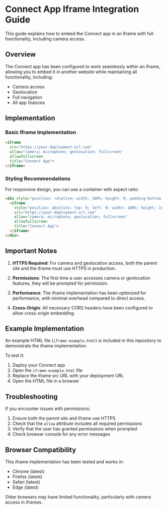 # Connect App Iframe Integration Guide

This guide explains how to embed the Connect app in an iframe with full functionality, including camera access.

## Overview

The Connect app has been configured to work seamlessly within an iframe, allowing you to embed it in another website while maintaining all functionality, including:

- Camera access
- Geolocation
- Full navigation
- All app features

## Implementation

### Basic Iframe Implementation

```html
<iframe 
  src="https://your-deployment-url.com" 
  allow="camera; microphone; geolocation; fullscreen"
  allowfullscreen
  title="Connect App">
</iframe>
```

### Styling Recommendations

For responsive design, you can use a container with aspect ratio:

```html
<div style="position: relative; width: 100%; height: 0; padding-bottom: 56.25%;">
  <iframe 
    style="position: absolute; top: 0; left: 0; width: 100%; height: 100%; border: none;"
    src="https://your-deployment-url.com" 
    allow="camera; microphone; geolocation; fullscreen"
    allowfullscreen
    title="Connect App">
  </iframe>
</div>
```

## Important Notes

1. **HTTPS Required**: For camera and geolocation access, both the parent site and the iframe must use HTTPS in production.

2. **Permissions**: The first time a user accesses camera or geolocation features, they will be prompted for permission.

3. **Performance**: The iframe implementation has been optimized for performance, with minimal overhead compared to direct access.

4. **Cross-Origin**: All necessary CORS headers have been configured to allow cross-origin embedding.

## Example Implementation

An example HTML file (`iframe-example.html`) is included in this repository to demonstrate the iframe implementation.

To test it:

1. Deploy your Connect app
2. Open the `iframe-example.html` file
3. Replace the iframe src URL with your deployment URL
4. Open the HTML file in a browser

## Troubleshooting

If you encounter issues with permissions:

1. Ensure both the parent site and iframe use HTTPS
2. Check that the `allow` attribute includes all required permissions
3. Verify that the user has granted permissions when prompted
4. Check browser console for any error messages

## Browser Compatibility

This iframe implementation has been tested and works in:

- Chrome (latest)
- Firefox (latest)
- Safari (latest)
- Edge (latest)

Older browsers may have limited functionality, particularly with camera access in iframes.
